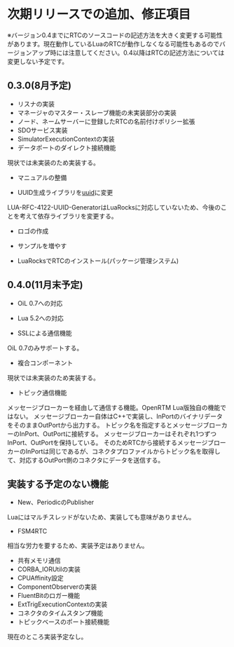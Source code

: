 # 次期リリースでの追加、修正項目

※バージョン0.4までにRTCのソースコードの記述方法を大きく変更する可能性があります。現在動作しているLuaのRTCが動作しなくなる可能性もあるのでバージョンアップ時には注意してください。0.4以降はRTCの記述方法については変更しない予定です。

## 0.3.0(8月予定)

* リスナの実装
* マネージャのマスター・スレーブ機能の未実装部分の実装
* ノード、ネームサーバーに登録したRTCの名前付けポリシー拡張
* SDOサービス実装
* SimulatorExecutionContextの実装
* データポートのダイレクト接続機能

現状では未実装のため実装する。


* マニュアルの整備

* UUID生成ライブラリを[uuid](https://github.com/Tieske/uuid)に変更

LUA-RFC-4122-UUID-GeneratorはLuaRocksに対応していないため、今後のことを考えて依存ライブラリを変更する。

* ロゴの作成

* サンプルを増やす

* LuaRocksでRTCのインストール(パッケージ管理システム)

## 0.4.0(11月末予定)

* OiL 0.7への対応
* Lua 5.2への対応

* SSLによる通信機能

OiL 0.7のみサポートする。

* 複合コンポーネント



現状では未実装のため実装する。

* トピック通信機能

メッセージブローカーを経由して通信する機能。OpenRTM Lua版独自の機能ではない。
メッセージブローカー自体はC++で実装し、InPortのバイナリデータをそのままOutPortから出力する。
トピック名を指定するとメッセージブローカーのInPort、OutPortに接続する。
メッセージブローカーはそれぞれ1つずつInPort、OutPortを保持している。
そのためRTCから接続するメッセージブローカーのInPortは同じであるが、コネクタプロファイルからトピック名を取得して、対応するOutPort側のコネクタにデータを送信する。





## 実装する予定のない機能
* New、PeriodicのPublisher

Luaにはマルチスレッドがないため、実装しても意味がありません。
* FSM4RTC

相当な労力を要するため、実装予定はありません。
* 共有メモリ通信
* CORBA_IORUtilの実装
* CPUAffinity設定
* ComponentObserverの実装
* FluentBitのロガー機能
* ExtTrigExecutionContextの実装
* コネクタのタイムスタンプ機能
* トピックベースのポート接続機能

現在のところ実装予定なし。
